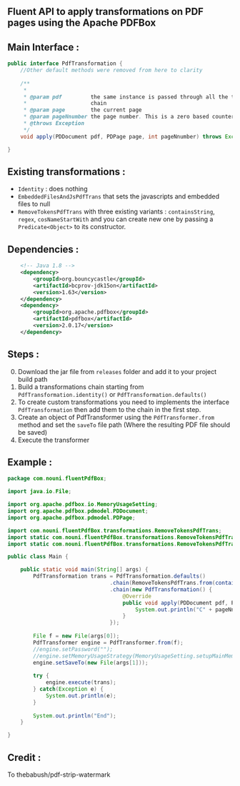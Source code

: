 ## Fluent API to apply transformations on PDF pages using the Apache PDFBox

## Main Interface :
```java
public interface PdfTransformation {
	//Other default methods were removed from here to clarity
	
	/**
	 * 
	 * @param pdf         the same instance is passed through all the transformation
	 *                    chain
	 * @param page        the current page
	 * @param pageNnumber the page number. This is a zero based counter
	 * @throws Exception
	 */
	void apply(PDDocument pdf, PDPage page, int pageNnumber) throws Exception;

}

```
## Existing transformations :
- `Identity` : does nothing
- `EmbeddedFilesAndJsPdfTrans` that sets the javascripts and embedded files to null
- `RemoveTokensPdfTrans` with three existing variants : `containsString`, `regex`, `cosNameStartWith` and you can create new one by passing a `Predicate<Object>` to its constructor. 

## Dependencies :
```xml
	<!-- Java 1.8 -->
	<dependency>
		<groupId>org.bouncycastle</groupId>
		<artifactId>bcprov-jdk15on</artifactId>
		<version>1.63</version>
	</dependency>
	<dependency>
		<groupId>org.apache.pdfbox</groupId>
		<artifactId>pdfbox</artifactId>
		<version>2.0.17</version>
	</dependency>
```

## Steps :
0. Download the jar file from `releases` folder and add it to your project build path
1. Build a transformations chain starting from `PdfTransformation.identity()` or `PdfTransformation.defaults()`
2. To create custom transformations you need to implements the interface `PdfTransformation` then add them to the chain in the first step.
3. Create an object of PdfTransformer using the `PdfTransformer.from` method and set the `saveTo` file path (Where the resulting PDF file should be saved)
4. Execute the transformer

## Example :
```java
package com.nouni.fluentPdfBox;

import java.io.File;

import org.apache.pdfbox.io.MemoryUsageSetting;
import org.apache.pdfbox.pdmodel.PDDocument;
import org.apache.pdfbox.pdmodel.PDPage;

import com.nouni.fluentPdfBox.transformations.RemoveTokensPdfTrans;
import static com.nouni.fluentPdfBox.transformations.RemoveTokensPdfTrans.containsText;
import static com.nouni.fluentPdfBox.transformations.RemoveTokensPdfTrans.cosNameStartsWith;

public class Main {

	public static void main(String[] args) {
		PdfTransformation trans = PdfTransformation.defaults()
								.chain(RemoveTokensPdfTrans.from(containsText("Watermark").or(cosNameStartsWith("Fm"))))
								.chain(new PdfTransformation() {
									@Override
									public void apply(PDDocument pdf, PDPage page, int pageNnumber) throws Exception {
										System.out.println("C" + pageNnumber);
									}
								});
		
		File f = new File(args[0]);
		PdfTransformer engine = PdfTransformer.from(f);
		//engine.setPassword("");
		//engine.setMemoryUsageStrategy(MemoryUsageSetting.setupMainMemoryOnly());
		engine.setSaveTo(new File(args[1]));
		
		try {
			engine.execute(trans);
		} catch(Exception e) {
			System.out.println(e);
		}
		
		System.out.println("End");
	}

}

```

## Credit :
To thebabush/pdf-strip-watermark